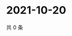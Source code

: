 # 2021-10-20

共 0 条

<!-- BEGIN -->
<!-- 最后更新时间 Wed Oct 20 2021 21:21:16 GMT+0800 (China Standard Time) -->

<!-- END -->
